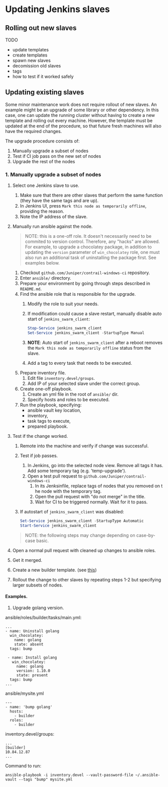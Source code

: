 # Updating Jenkins slaves

## Rolling out new slaves

TODO
- update templates
- create templates
- spawn new slaves
- decomission old slaves
- tags
- how to test if it worked safely

## Updating existing slaves

Some minor maintenance work does not require rollout of new slaves. An example might be an
upgrade of some library or other dependency. In this case, one can update the running cluster
without having to create a new template and rolling out every machine. However, the template must
be updated at the end of the procedure, so that future fresh machines will also have the
required changes.

The upgrade procedure consists of:
1. Manually upgrade a subset of nodes
1. Test if CI job pass on the new set of nodes
1. Upgrade the rest of the nodes

### 1. Manually upgrade a subset of nodes

1. Select one Jenkins slave to use.
    1. Make sure that there are other slaves that perform the same function (they have the same tags and are up).
    1. In Jenkins UI, press `Mark this node as temporarily offline`, providing the reason.
    1. Note the IP address of the slave.
1. Manually run ansible against the node.

    > NOTE: this is a one-off role. It doesn't necessarily need to be commited to
    version control. Therefore, any "hacks" are allowed. For example, to upgrade
    a chocolatey package, in addition to updating the `version` parameter of
    `win_chocolatey` role, one must also run an additional task of uninstalling
    the package first. See examples below.

    1. Checkout `github.com/Juniper/contrail-windows-ci` repository.
    1. Enter `ansible/` directory.
    1. Prepare your environment by going through steps described in `README.md`.
    1. Find the ansible role that is responsible for the upgrade.
        1. Modify the role to suit your needs.
        1. If modification could cause a slave restart, manually disable auto start of `jenkins_swarm_client`:

            ```powershell
            Stop-Service jenkins_swarm_client
            Set-Service jenkins_swarm_client -StartupType Manual
            ```

        1. __NOTE__: Auto start of `jenkins_swarm_client` after a reboot removes the `Mark this node as temporarily offline` status from the slave.
        1. Add a tag to every task that needs to be executed.
    1. Prepare inventory file.
        1. Edit file `inventory.devel/groups`.
        1. Add IP of your selected slave under the correct group.
    1. Create one-off playbook.
        1. Create an yml file in the root of `ansible/` dir.
        1. Specify hosts and roles to be executed.
    1. Run the playbook, specifying:
        - ansible vault key location,
        - inventory,
        - task tags to execute,
        - prepared playbook.
1. Test if the change worked.
    1. Remote into the machine and verify if change was successful.
    1. Test if job passes.
        1. In Jenkins, go into the selected node view. Remove all tags it has. Add some temporary tag (e.g. 'temp-upgrade').
        1. Open a test pull request to `github.com/Juniper/contrail-windows-ci`
            1. In its Jenksinfile, replace tags of nodes that you removed on t he node with the temporary tag.
            1. Open the pull request with "do not merge" in the title.
            1. Wait for CI to be triggered normally. Wait for it to pass.
    1. If autostart of `jenkins_swarm_client` was disabled:

        ```powershell
        Set-Service jenkins_swarm_client -StartupType Automatic
        Start-Service jenkins_swarm_client
        ```

    > NOTE: the following steps may change depending on case-by-case basic.

1. Open a normal pull request with cleaned up changes to ansible roles.
1. Get it merged.
1. Create a new builder template. (see [this](#rolling-out-new-slaves))
1. Rollout the change to other slaves by repeating steps 1-2 but specifying larger subsets of nodes.

#### Examples.

1. Upgrade golang version.

ansible/roles/builder/tasks/main.yml:
```
...
- name: Uninstall golang
  win_chocolatey:
    name: golang
    state: absent
  tags: bump
 
 - name: Install golang
   win_chocolatey:
     name: golang
     version: 1.10.0
     state: present
  tags: bump
...
```

ansible/mysite.yml
```
---
- name: 'bump golang'
  hosts: 
    - builder
  roles: 
    - builder
```

inventory.devel/groups:
```
...
[builder]
10.84.12.87
...
```

Command to run:
```
ansible-playbook -i inventory.devel --vault-password-file ~/.ansible-vault --tags "bump" mysite.yml
```
